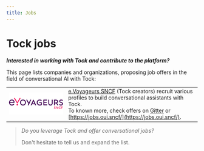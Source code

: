```yaml
---
title: Jobs
---
```


# Tock jobs

***Interested in working with Tock and contribute to the platform?***

This page lists companies and organizations, proposing job offers in the field of conversational AI with Tock:

|   |   |
|---|---|
| ![logo E.SNCF](../../img/sncf.png "E.SNCF") | [e.Voyageurs SNCF](https://www.sncf.com/fr/groupe/newsroom/e-voyageurs-sncf) (Tock creators) recruit various profiles to build conversational assistants with Tock.<br/> To known more, check offers on [Gitter](https://gitter.im/tockchat/Lobby) or [https://jobs.oui.sncf/](https://jobs.oui.sncf/). |

 
> _Do you leverage Tock and offer conversational jobs?_
>
> Don't hesitate to tell us and expand the list.